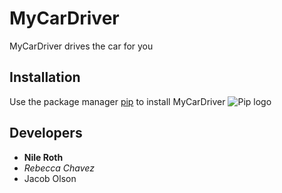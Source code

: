 # MyCarDriver
MyCarDriver drives the car for you
## Installation
Use the package manager [pip](https://pypi.org/project/pip/) to install MyCarDriver
![Pip logo](https://pypi.org/static/images/logo-small.95de8436.svg)
## Developers
* **Nile Roth**
* *Rebecca Chavez*
* Jacob Olson
